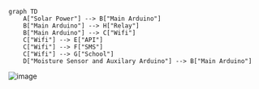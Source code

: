 ```mermaid
graph TD
    A["Solar Power"] --> B["Main Arduino"]
    B["Main Arduino"] --> H["Relay"]
    B["Main Arduino"] --> C["Wifi"]
    C["Wifi"] --> E["API"]
    C["Wifi"] --> F["SMS"]
    C["Wifi"] --> G["School"]
    D["Moisture Sensor and Auxilary Arduino"] --> B["Main Arduino"]
```
![image](https://github.com/user-attachments/assets/d68c5a31-e9aa-4860-8424-8cb221ad2543)
